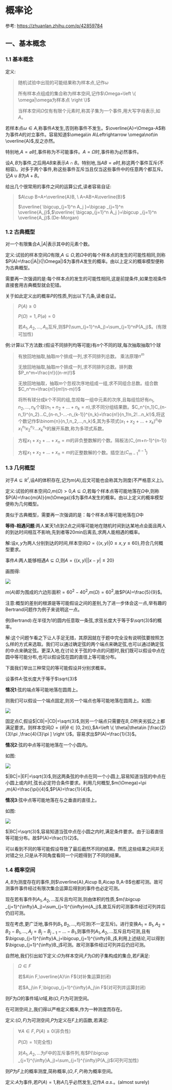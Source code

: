 # 概率论

参考: https://zhuanlan.zhihu.com/p/42859784
## 一、基本概念
### 1.1 基本概念

定义:

> 随机试验中出现的可能结果称为样本点,记作$\omega$
>
> 所有样本点组成的集合称为样本空间,记作$\Omega=\left \{ \omega|\omega为样本点 \right \}$
>
> 当样本空间$\Omega$仅有有限个元素时,称其子集为一个事件,用大写字母表示,如$A$。

若样本点$\omega\in A$,称事件$A$发生,否则称事件不发生。$\overline{A}=\Omega-A$称为事件$A$的对立事件。容易知道$\omega\in A\Leftrightarrow \omega\not\in \overline{A}$,反之亦然。

特别地,$A=\varnothing$时,事件称为不可能事件。$A=\Omega$时,事件称为必然事件。


设$A,B$为事件,之后用$AB$来表示$A\cap B$。特别地,当$AB=\varnothing$时,称这两个事件互斥(不相容)。对多于两个事件,称这些事件互斥当且仅当这些事件中的任意两个都互斥。记$A\cup B$为$A+B$。


给出几个很常用的事件之间的运算公式,读者容易自证:

> $A\cup B=A+\overline{A}B, \ A=AB+A\overline{B}$
>
> $\overline{ \bigcup_{j=1}^n A_j }=\bigcap _{j=1}^n \overline{A_j}$,$\overline{ \bigcap_{j=1}^n A_j }=\bigcup _{j=1}^n \overline{A_j}$.(De-Morgan)


### 1.2 古典概型

对一个有限集合$A$,$|A|$表示其中的元素个数。

定义:试验的样本空间$\Omega$有限,$A\subseteq \Omega$,若$\Omega$中的每个样本点的发生的可能性相同,则称$P(A)=\frac{|A|}{|\Omega|}$为事件$A$发生的概率。由以上定义的概率模型便称为古典概型。

需要再一次强调的是:每个样本点的发生的可能性相同,这是前提条件,如果忽视条件直接套用古典概型就会犯错。



关于如此定义出的概率$P$的性质,列出以下几条,读者自证。

> $P(A)\geq 0$
>
> $P(\Omega)=1,P(\varnothing)=0$
>
> 若$A_1,A_2,...,A_n$互斥,则$P(\sum_{j=1}^nA_j)=\sum_{j=1}^nP(A_j)$。(有限可加性)


例:计算以下方法数:(假设不同排列均等可能)有$n$个不同的球,每次抽取抽取1个球

> 有放回地抽取,抽取$m$个排成一列,求不同排列总数。 乘法原理$n^m$
>
> 无放回地抽取,抽取$m$个排成一列,求不同排列总数。排列数$P_n^m=\frac{n!}{(n-m)!}$
>
> 无放回地抽取，抽取$m$个忽视次序地组成一组,求不同组合总数。组合数$C_n^m=\frac{n!}{m!(n-m)!}$
>
> 将所有球分成$k$个不同的组,忽视每一组中元素的次序,且每组恰好有$n_1,n_2,...,n_k$个球($n_1+n_2+...+n_k=n$),求不同分组结果数。$C_n^{n_1}C_{n-n_1}^{n_2}...C_{n-n_1-...-n_{k-1}}^{n_k}=\frac{n!}{n_1!n_2!...n_k!}$,将这个数记作$\binom{n}{n_1,n_2,...,n_k}$,其为多项式$(x_1+x_2+...+x_k)^n$中$x_1^{n_1}x_2^{n_2}...x_k^{n_k}$的展开系数,称为多项式系数。

> 方程$x_1+x_2+...+x_n=m$的非负整数解的个数。隔板法(C_{m+n-1}^{n-1})
>
> 方程$x_1+x_2+...+x_n=m$的正整数解的个数。插空法($C_{m-1}^{n-1}$)


### 1.3 几何概型

对于$A\subseteq \mathbb{R}^r$,设$A$的体积存在,记为$m(A)$,后文可能也会称其为测度(不严格意义上)。

定义:试验的样本空间$\Omega$,$m(\Omega)>0$,$A\subseteq \Omega$,若每个样本点等可能地落在$\Omega$中,则称$P(A)=\frac{m(A)}{m(\Omega)}$为事件$A$发生的概率。由以上定义的概率模型便称为几何概型。

类似于古典概型，需要再一次强调的是：每个样本点等可能地落在$\Omega$中

**等待-相遇问题**:两人某天1点到2点之间等可能地在随机时间到达某地点会面且两人的到达时间相互不影响,先到者等20min后离去,求两人能相遇的概率。

解:设$x,y$为两人分别到达的时间,样本空间$\Omega=\left \{ (x,y)|0\leq x,y\leq 60 \right \}$,符合几何概型要求。

事件$A$:两人能够相遇$A\subseteq \Omega$,则$A=\left \{ (x,y)||x-y|\leq 20\right \}$

画图得:

![](http://pic2.zhimg.com/v2-abae587e4b867d45db91a54c7dc15745_b.jpg)

$m(A)$即为围成的六边形面积$=60^2-40^2$,$m(\Omega)=60^2$,故$P(A)=\frac{5}{9}$。


注意:概型的差别的根源是等可能假设之间的差别,为了进一步体会这一点,举有趣的Bertrand问题作为例子来说明这一点。

例(Bertrand):在半径为1的圆内任意取一条弦,求弦长度大于等于$\sqrt{3}$的概率。

解:这个问题乍看之下让人手足无措，其原因就在于题中完全没有说明弦要按照怎么样的方式来选取。我们可以通过确定弦的两个端点来确定弦,也可以通过确定弦的中点来确定弦。更深入地,在讨论关于弦的中点的问题时,我们既可以假设中点在圆中等可能分布,也可以假设弦在圆的直径上等可能分布。

下面我们举出三种常见的等可能假设并分别求概率。

设事件$A$:弦长度大于等于$\sqrt{3}$

**情况1**:弦的端点等可能地落在圆周上。

则我们可以假设一个端点固定,则另一个端点也等可能地落在圆周上。如图:

![](http://pic4.zhimg.com/v2-fb6bd097599a43ef7e21327994e15c97_b.jpg)

固定点$C$,假设$|CB|=|CD|=\sqrt{3}$,则另一个端点只需要在$B,D$所夹劣弧之上都满足要求。则样本空间$\Omega=\left \{ \theta|\theta\in [0,2\pi ) \right \}$,$A=\left \{ \theta|\theta\in [\frac{2}{3}\pi ,\frac{4}{3}\pi ] \right \}$。容易求出$P(A)=\frac{1}{3}$。

**情况2**:弦的中点等可能地落在一个小圆内。

如图:

![](https://pic1.zhimg.com/80/v2-8867261d39ec200e76f040bb033d2cb0_1440w.jpg)

$|BC|=|EF|=\sqrt{3}$,则这两条弦的中点在同一个小圆上,容易知道当弦的中点在小圆上或内时,弦长必定符合条件要求。利用几何概型,$m(\Omega)=\pi ,m(A)=\frac{\pi}{4}$,$P(A)=\frac{1}{4}$。

**情况3**:弦中点等可能地落在与之垂直的直径上。

如图:

![](https://pic2.zhimg.com/v2-85f57e04fdf7cd429b7b92bf5ad5deb1_b.jpg)

$|BC|=\sqrt{3}$,容易知道当弦中点在小圆之内时,满足条件要求。由于沿着直径等可能分布。故$P(A)=\frac{1}{2}$。


可以看到不同的等可能假设导致了最后截然不同的结果。然而,这些结果之间并无对错之分,只是从不同角度看同一个问题得到了不同的结果。


### 1.4 概率空间

$A,B$为测度存在的事件,则$\overline{A},A\cup B,A\cap B,A-B$也都可测。故可测事件事件经过有限次集合运算后得到的事件也必定可测。

现在若有事件列$A_1,A_2,...$互斥且均可测,则由体积的性质,$m(\bigcup _{j=1}^{\infty}A_j)=\sum_{j=1}^{\infty}m(A_j)$,故互斥的可测事件经过可列并后仍旧可测。

现在考虑,更广泛地,事件列$B_1,B_2,...$,均可测(不一定互斥)。进行变换$A_1=B_1,A_2=B_2-B_1,...,A_j=B_j-B_{j-1}-...-B_1$,则事件列$A_1,A_2,...$互斥且均可测,且有$\bigcup_{j=1}^{\infty}A_j=\bigcup_{j=1}^{\infty}B_j$,利用上述结论,可以得到$\bigcup_{j=1}^{\infty}B_j$可测。故可测事件经过可列并后仍旧可测。

自然地,我们引出如下定义:$\Omega$为样本空间,$F$为$\Omega$的子集构成的集合,若$F$满足:

> $\Omega\in F$
>
> 若$A\in F,\overline{A}\in F$(对补集运算封闭)
>
> 若$A_j\in F,\bigcup_{j=1}^{\infty}A_j\in F$(对可列并运算封闭)

则$F$为$\Omega$的事件域/$\sigma$域,称$(\Omega,F)$为可测空间。


在可测空间上,我们得以严格定义概率,作为一种测度而存在。

定义:$(\Omega,F)$为可测空间,$P$为定义在$F$上的函数,若满足:

> $\forall A\in F,P(A)\geq 0$(非负性)
>
> $P(\Omega)=1$(完全性)
>
> 对$A_1,A_2,...$为$F$中的互斥事件列,有$P(\bigcup _{j=1}^{\infty}A_j)=\sum_{j=1}^{\infty}P(A_j)$(可列可加性)

则$P$为$F$上的概率测度,简称概率,$(\Omega,F,P)$称为概率空间。


定义:$A$为事件,若$P(A)=1$,称$A$几乎必然发生,记作$A \ a.s.$。(almost surely)